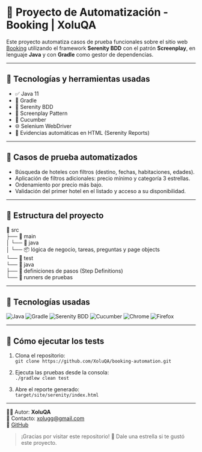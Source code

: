 # 🧪 Proyecto de Automatización - Booking | XoluQA

Este proyecto automatiza casos de prueba funcionales sobre el sitio web [Booking](https://www.booking.com/) utilizando el framework **Serenity BDD** con el patrón **Screenplay**, en lenguaje **Java** y con **Gradle** como gestor de dependencias.

---

## 🚀 Tecnologías y herramientas usadas

- ✅ Java 11  
- 🔧 Gradle  
- 🎯 Serenity BDD  
- 🧠 Screenplay Pattern  
- 🥒 Cucumber  
- 🌐 Selenium WebDriver  
- 📄 Evidencias automáticas en HTML (Serenity Reports)  

---

## 📄 Casos de prueba automatizados

- Búsqueda de hoteles con filtros (destino, fechas, habitaciones, edades).  
- Aplicación de filtros adicionales: precio mínimo y categoría 3 estrellas.  
- Ordenamiento por precio más bajo.  
- Validación del primer hotel en el listado y acceso a su disponibilidad.

---

## 📁 Estructura del proyecto

📁 src  
├── 📁 main  
│   └── 📁 java  
│       └── 📦 lógica de negocio, tareas, preguntas y page objects  
└── 📁 test  
    └── 📁 java  
        ├── 🥒 definiciones de pasos (Step Definitions)  
        └── 🧪 runners de pruebas  

---

## 🔧 Tecnologías usadas

![Java](https://img.shields.io/badge/Java-ED8B00?style=flat&logo=java&logoColor=white)
![Gradle](https://img.shields.io/badge/Gradle-02303A?style=flat&logo=gradle&logoColor=white)
![Serenity BDD](https://img.shields.io/badge/Serenity_BDD-00aaff?style=flat)
![Cucumber](https://img.shields.io/badge/Cucumber-23D96C?style=flat&logo=cucumber&logoColor=white)
![Chrome](https://img.shields.io/badge/Chrome-4285F4?style=flat&logo=google-chrome&logoColor=white)
![Firefox](https://img.shields.io/badge/Firefox-FF7139?style=flat&logo=firefox&logoColor=white)

---

## 🧪 Cómo ejecutar los tests

1. Clona el repositorio:  
   `git clone https://github.com/XoluQA/booking-automation.git`

2. Ejecuta las pruebas desde la consola:  
   `./gradlew clean test`

3. Abre el reporte generado:  
   `target/site/serenity/index.html`

---

👨‍💻 Autor: **XoluQA**  
📩 Contacto: [xolugg@gmail.com](mailto:xolugg@gmail.com)  
🔗 [GitHub](https://github.com/XoluQA)

> ¡Gracias por visitar este repositorio! 🌟 Dale una estrella si te gustó este proyecto.
